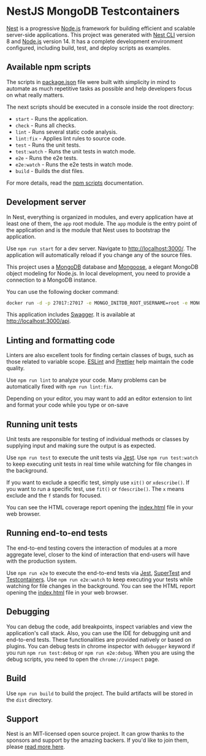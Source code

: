 # NestJS MongoDB Testcontainers

[Nest](https://github.com/nestjs/nest) is a progressive [Node.js](http://nodejs.org) framework for building efficient and scalable server-side applications.
This project was generated with [Nest CLI](https://github.com/nestjs/nest-cli) version 8 and [Node.js](https://nodejs.org/en/about/releases) version 14.
It has a complete development environment configured, including build, test, and deploy scripts as examples.

## Available npm scripts

The scripts in [package.json](package.json) file were built with simplicity in mind to automate as much repetitive tasks as possible and help developers focus on what really matters.

The next scripts should be executed in a console inside the root directory:

- `start` - Runs the application.
- `check` - Runs all checks.
- `lint` - Runs several static code analysis.
- `lint:fix` - Applies lint rules to source code.
- `test` - Runs the unit tests.
- `test:watch` - Runs the unit tests in watch mode.
- `e2e` - Runs the e2e tests.
- `e2e:watch` - Runs the e2e tests in watch mode.
- `build` - Builds the dist files.

For more details, read the [npm scripts](https://docs.npmjs.com/cli/v8/using-npm/scripts) documentation.

## Development server

In Nest, everything is organized in modules, and every application have at least one of them, the `app` root module.
The `app` module is the entry point of the application and is the module that Nest uses to bootstrap the application.

Use `npm run start` for a dev server. Navigate to <http://localhost:3000/>.
The application will automatically reload if you change any of the source files.

This project uses a [MongoDB](https://www.mongodb.com/) database and [Mongoose](https://mongoosejs.com/), a elegant MongoDB object modeling for Node.js.
In local development, you need to provide a connection to a MongoDB instance.

You can use the following docker command:

```bash
docker run -d -p 27017:27017 -e MONGO_INITDB_ROOT_USERNAME=root -e MONGO_INITDB_ROOT_PASSWORD=secret mongo
```

This application includes [Swagger](https://swagger.io/).
It is available at [http://localhost:3000/api](http://localhost:3000/api).

## Linting and formatting code

Linters are also excellent tools for finding certain classes of bugs, such as those related to variable scope.
[ESLint](https://eslint.org/) and [Prettier](https://prettier.io/) help maintain the code quality.

Use `npm run lint` to analyze your code.
Many problems can be automatically fixed with `npm run lint:fix`.

Depending on your editor, you may want to add an editor extension to lint and format your code while you type or on-save

## Running unit tests

Unit tests are responsible for testing of individual methods or classes by supplying input and making sure the output is as expected.

Use `npm run test` to execute the unit tests via [Jest](https://jestjs.io/).
Use `npm run test:watch` to keep executing unit tests in real time while watching for file changes in the background.

If you want to exclude a specific test, simply use `xit()` or `xdescribe()`.
If you want to run a specific test, use `fit()` or `fdescribe()`.
The `x` means exclude and the `f` stands for focused.

You can see the HTML coverage report opening the [index.html](reports/coverage/lcov-report/index.html) file in your web browser.

## Running end-to-end tests

The end-to-end testing covers the interaction of modules at a more aggregate level, closer to the kind of interaction that end-users will have with the production system.

Use `npm run e2e` to execute the end-to-end tests via [Jest](https://jestjs.io/), [SuperTest](https://github.com/visionmedia/supertest) and [Testcontainers](https://www.testcontainers.org/).
Use `npm run e2e:watch` to keep executing your tests while watching for file changes in the background.
You can see the HTML report opening the [index.html](reports/e2e/index.html) file in your web browser.

## Debugging

You can debug the code, add breakpoints, inspect variables and view the application's call stack.
Also, you can use the IDE for debugging unit and end-to-end tests.
These functionalities are provided natively or based on plugins.
You can debug tests in chrome inspector with `debugger` keyword if you run `npm run test:debug` or `npm run e2e:debug`.
When you are using the debug scripts, you need to open the `chrome://inspect` page.

## Build

Use `npm run build` to build the project. The build artifacts will be stored in the `dist` directory.

## Support

Nest is an MIT-licensed open source project. It can grow thanks to the sponsors and support by the amazing backers.
If you'd like to join them, please [read more here](https://docs.nestjs.com/support).
